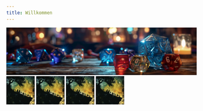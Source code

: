 ```yaml
---
title: Willkommen
---
```

<img src='dicendungeons01.png' alt="dice">
<a href=“content/npc“><img src='buttonnpc.png' alt="npc" width="75px" height="75px"></a>
<a href=“content/npc“><img src='buttonnpc.png' alt="npc" width="75px" height="75px"></a>
<a href=“content/npc“><img src='buttonnpc.png' alt="npc" width="75px" height="75px"></a>
<a href=“[[Iarno Albrek]]“><img src='buttonnpc.png' alt="npc" width="75px" height="75px"></a>
